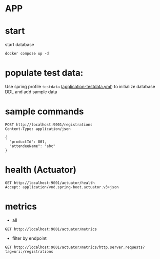 APP
===

start
===
start database
```shell
docker compose up -d
```

populate test data:
===
Use spring profile `testdata` ([application-testdata.yml](events-service/src/main/resources/application-testdata.yml)) to initialize database DDL and add sample data

sample commands
===
```http request
POST http://localhost:9001/registrations
Content-Type: application/json

{
  "productId": 801,
  "attendeeName": "abc"
}
```

health (Actuator)
===
```http request
GET http://localhost:9001/actuator/health
Accept: application/vnd.spring-boot.actuator.v3+json
```

metrics
===
* all
```http request
GET http://localhost:9001/actuator/metrics
```
* filter by endpoint
```http request
GET http://localhost:9001/actuator/metrics/http.server.requests?tag=uri:/registrations
```
